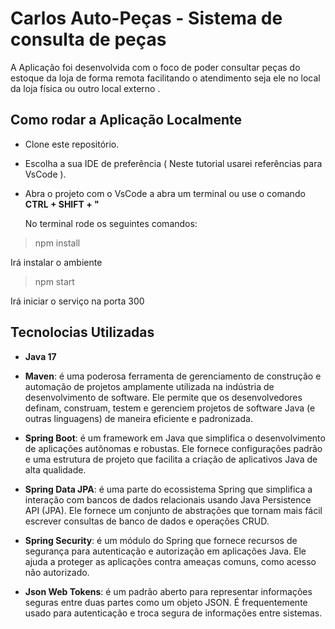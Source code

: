 # Carlos Auto-Peças - Sistema de consulta de peças

A Aplicação foi desenvolvida com o foco de poder consultar peças do estoque da loja de forma remota facilitando o atendimento seja ele no local da loja física ou outro local externo .

## Como rodar a Aplicação Localmente

* Clone este repositório.
* Escolha a sua IDE de preferência ( Neste tutorial usarei referências para VsCode ).
* Abra o projeto com o VsCode a abra um terminal ou use o comando __CTRL + SHIFT + "__

  No terminal rode os seguintes comandos:
  
> npm install


Irá instalar o ambiente

> npm start



Irá iniciar o serviço na porta 300


## Tecnolocias Utilizadas
* __Java 17__
  
* __Maven__: é uma poderosa ferramenta de gerenciamento de construção e automação de projetos amplamente utilizada na indústria de desenvolvimento de software. Ele permite que os desenvolvedores definam, construam, testem e gerenciem projetos de software Java (e outras linguagens) de maneira eficiente e padronizada.

* __Spring Boot__: é um framework em Java que simplifica o desenvolvimento de aplicações autônomas e robustas. Ele fornece configurações padrão e uma estrutura de projeto que facilita a criação de aplicativos Java de alta qualidade.

* __Spring Data JPA__:  é uma parte do ecossistema Spring que simplifica a interação com bancos de dados relacionais usando Java Persistence API (JPA). Ele fornece um conjunto de abstrações que tornam mais fácil escrever consultas de banco de dados e operações CRUD.

* __Spring Security__: é um módulo do Spring que fornece recursos de segurança para autenticação e autorização em aplicações Java. Ele ajuda a proteger as aplicações contra ameaças comuns, como acesso não autorizado.

* __Json Web Tokens__: é um padrão aberto para representar informações seguras entre duas partes como um objeto JSON. É frequentemente usado para autenticação e troca segura de informações entre sistemas.
